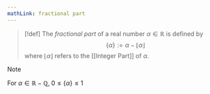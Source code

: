 ```yaml
---
mathLink: fractional part
---
```

>[!def]
>The *fractional part* of a real number $\alpha\in \mathbb{R}$ is defined by $$\{\alpha\}:=\alpha-\lfloor \alpha\rfloor$$where $\lfloor\alpha\rfloor$ refers to the [[Integer Part]] of $\alpha$.

>[!note]
>For $\alpha\in\mathbb{R}-\mathbb{Q}$, $0\le\{\alpha\}\le1$
